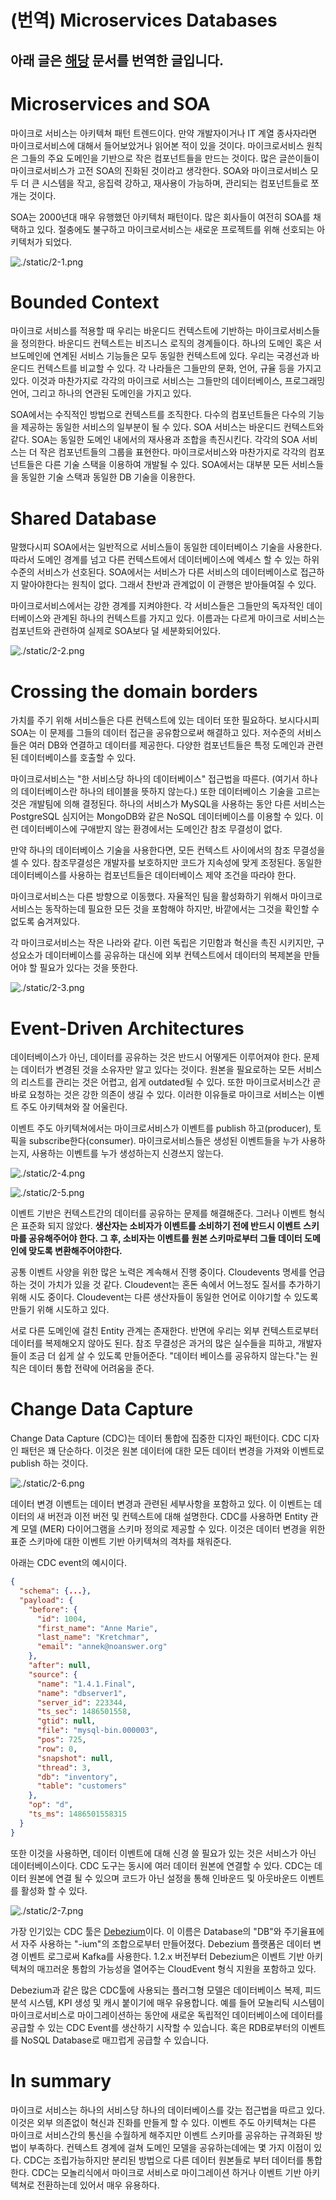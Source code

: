 # (번역) Microservices Databases

아래 글은 [해당](https://medium.com/swlh/microservices-databases-b4cb949d0544) 문서를 번역한 글입니다.
---

# Microservices and SOA

마이크로 서비스는 아키텍쳐 패턴 트렌드이다. 만약 개발자이거나 IT 계열 종사자라면 마이크로서비스에 대해서 들어보았거나 읽어본 적이 있을 것이다. 마이크로서비스 원칙은 그들의 주요 도메인을 기반으로 작은 컴포넌트들을 만드는 것이다. 많은 글쓴이들이 마이크로서비스가 고전 SOA의 진화된 것이라고 생각한다. SOA와 마이크로서비스 모두 더 큰 시스템을 작고, 응집력 강하고, 재사용이 가능하며, 관리되는 컴포넌트들로 쪼개는 것이다.

SOA는 2000년대 매우 유행했던 아키텍처 패턴이다. 많은 회사들이 여전히 SOA를 채택하고 있다. 절충에도 불구하고 마이크로서비스는 새로운 프로젝트를 위해 선호되는 아키텍처가 되었다.

![./static/2-1.png](./static/2-1.png)

# Bounded Context

마이크로 서비스를 적용할 때 우리는 바운디드 컨텍스트에 기반하는 마이크로서비스들을 정의한다. 바운디드 컨텍스트는 비즈니스 로직의 경계들이다. 하나의 도메인 혹은 서브도메인에 연계된 서비스 기능들은 모두 동일한 컨텍스트에 있다. 우리는 국경선과 바운디드 컨텍스트를 비교할 수 있다. 각 나라들은 그들만의 문화, 언어, 규율 등을 가지고 있다. 이것과 마찬가지로 각각의 마이크로 서비스는 그들만의 데이터베이스, 프로그래밍 언어, 그리고 하나의 연관된 도메인을 가지고 있다.

SOA에서는 수직적인 방법으로 컨텍스트를 조직한다. 다수의 컴포넌트들은 다수의 기능을 제공하는 동일한 서비스의 일부분이 될 수 있다.  SOA 서비스는 바운디드 컨텍스트와 같다. SOA는 동일한 도메인 내에서의 재사용과 조합을 촉진시킨다. 각각의 SOA 서비스는 더 작은 컴포넌트들의 그룹을 표현한다. 마이크로서비스와 마찬가지로 각각의 컴포넌트들은 다른 기술 스택을 이용하여 개발될 수 있다. SOA에서는 대부분 모든 서비스들을 동일한 기술 스택과 동일한 DB 기술을 이용한다.

# Shared Database

말했다시피 SOA에서는 일반적으로 서비스들이 동일한 데이터베이스 기술을 사용한다. 따라서 도메인 경계를 넘고 다른 컨텍스트에서 데이터베이스에 엑세스 할 수 있는 하위수준의 서비스가 선호된다. SOA에서는 서비스가 다른 서비스의 데이터베이스로 접근하지 말아야한다는 원칙이 없다. 그래서 찬반과 관계없이 이 관행은 받아들여질 수 있다.

마이크로서비스에서는 강한 경계를 지켜야한다. 각 서비스들은 그들만의 독자적인 데이터베이스와 관계된 하나의 컨텍스트를 가지고 있다. 이름과는 다르게 마이크로 서비스는 컴포넌트와 관련하여 실제로 SOA보다 덜 세분화되어있다.

![./static/2-2.png](./static/2-2.png)

# Crossing the domain borders

가치를 주기 위해 서비스들은 다른 컨텍스트에 있는 데이터 또한 필요하다. 보시다시피 SOA는 이 문제를 그들의 데이터 접근을 공유함으로써 해결하고 있다. 저수준의 서비스들은 여러 DB와 연결하고 데이터를 제공한다. 다양한 컴포넌트들은 특정 도메인과 관련된 데이터베이스를 호출할 수 있다.

마이크로서비스는 "한 서비스당 하나의 데이터베이스" 접근법을 따른다. (여기서 하나의 데이터베이스란 하나의 테이블을 뜻하지 않는다.) 또한 데이터베이스 기술을 고르는 것은 개발팀에 의해 결정된다. 하나의 서비스가 MySQL을 사용하는 동안 다른 서비스는 PostgreSQL 심지어는 MongoDB와 같은 NoSQL 데이터베이스를 이용할 수 있다. 이런 데이터베이스에 구애받지 않는 환경에서는 도메인간 참조 무결성이 없다.

만약 하나의 데이터베이스 기술을 사용한다면, 모든 컨텍스트 사이에서의 참조 무결성을 셀 수 있다. 참조무결성은 개발자를 보호하지만 코드가 지속성에 맞게 조정된다. 동일한 데이터베이스를 사용하는 컴포넌트들은 데이터베이스 제약 조건을 따라야 한다.

마이크로서비스는 다른 방향으로 이동했다. 자율적인 팀을 활성화하기 위해서 마이크로서비스는 동작하는데 필요한 모든 것을 포함해야 하지만, 바깥에서는 그것을 확인할 수 없도록 숨겨져있다.

각 마이크로서비스는 작은 나라와 같다. 이런 독립은 기민함과 혁신을 촉진 시키지만, 구성요소가 데이터베이스를 공유하는 대신에 외부 컨텍스트에서 데이터의 복제본을 만들어야 할 필요가 있다는 것을 뜻한다.

![./static/2-3.png](./static/2-3.png)

# Event-Driven Architectures

데이터베이스가 아닌, 데이터를 공유하는 것은 반드시 어떻게든 이루어져야 한다. 문제는 데이터가 변경된 것을 소유자만 알고 있다는 것이다. 원본을 필요로하는 모든 서비스의 리스트를 관리는 것은 어렵고, 쉽게 outdated될 수 있다. 또한 마이크로서비스간 곧바로 요청하는 것은 강한 의존이 생길 수 있다. 이러한 이유들로 마이크로 서비스는 이벤트 주도 아키텍쳐와 잘 어울린다.

이벤트 주도 아키텍쳐에서는 마이크로서비스가 이벤트를 publish 하고(producer), 토픽을 subscribe한다(consumer). 마이크로서비스들은 생성된 이벤트들을 누가 사용하는지, 사용하는 이벤트를 누가 생성하는지 신경쓰지 않는다.

![./static/2-4.png](./static/2-4.png)

![./static/2-5.png](./static/2-5.png)

이벤트 기반은 컨텍스트간의 데이터를 공유하는 문제를 해결해준다. 그러나 이벤트 형식은 표준화 되지 않았다. **생산자는 소비자가 이벤트를 소비하기 전에 반드시 이벤트 스키마를 공유해주어야 한다. 그 후, 소비자는 이벤트를 원본 스키마로부터 그들 데이터 도메인에 맞도록 변환해주어야한다.**

공통 이벤트 사양을 위한 많은 노력은 계속해서 진행 중이다. Cloudevents 명세를 언급하는 것이 가치가 있을 것 같다. Cloudevent는 혼돈 속에서 어느정도 질서를 추가하기 위해 시도 중이다. Cloudevent는 다른 생산자들이 동일한 언어로 이야기할 수 있도록 만들기 위해 시도하고 있다.

서로 다른 도메인에 걸친 Entity 관계는 존재한다. 반면에 우리는 외부 컨텍스트로부터 데이터를 복제해오지 않아도 된다. 참조 무결성은 과거의 많은 실수들을 피하고, 개발자들이 조금 더 쉽게 살 수 있도록 만들어준다. "데이터 베이스를 공유하지 않는다."는 원칙은 데이터 통합 전략에 어려움을 준다.

# Change Data Capture

Change Data Capture (CDC)는 데이터 통합에 집중한 디자인 패턴이다. CDC 디자인 패턴은 꽤 단순하다. 이것은 원본 데이터에 대한 모든 데이터 변경을 가져와 이벤트로 publish 하는 것이다.

![./static/2-6.png](./static/2-6.png)

데이터 변경 이벤트는 데이터 변경과 관련된 세부사항을 포함하고 있다. 이 이벤트는 데이터의 새 버전과 이전 버전 및 컨텍스트에 대해 설명한다. CDC를 사용하면 Entity 관계 모델 (MER) 다이어그램을 스키마 정의로 제공할 수 있다. 이것은 데이터 변경을 위한 표준 스키마에 대한 이벤트 기반 아키텍쳐의 격차를 채워준다.

아래는 CDC event의 예시이다.

```json
{
  "schema": {...},
  "payload": {
    "before": {  
      "id": 1004,
      "first_name": "Anne Marie",
      "last_name": "Kretchmar",
      "email": "annek@noanswer.org"
    },
    "after": null,  
    "source": {  
      "name": "1.4.1.Final",
      "name": "dbserver1",
      "server_id": 223344,
      "ts_sec": 1486501558,
      "gtid": null,
      "file": "mysql-bin.000003",
      "pos": 725,
      "row": 0,
      "snapshot": null,
      "thread": 3,
      "db": "inventory",
      "table": "customers"
    },
    "op": "d",  
    "ts_ms": 1486501558315  
  }
}
```

또한 이것을 사용하면, 데이터 이벤트에 대해 신경 쓸 필요가 있는 것은 서비스가 아닌 데이터베이스이다. CDC 도구는 동시에 여러 데이터 원본에 연결할 수 있다. CDC는 데이터 원본에 연결 될 수 있으며 코드가 아닌 설정을 통해 인바운드 및 아웃바운드 이벤트를 활성화 할 수 있다. 

![./static/2-7.png](./static/2-7.png)

가장 인기있는 CDC 툴은 [Debezium](https://debezium.io/)이다. 이 이름은 Database의 "DB"와 주기율표에서 자주 사용하는 "-ium"의 조합으로부터 만들어졌다. Debezium 플랫폼은 데이터 변경 이벤트 로그로써 Kafka를 사용한다. 1.2.x 버전부터 Debezium은 이벤트 기반 아키텍쳐의 매끄러운 통합의 가능성을 열어주는 CloudEvent 형식 지원을 포함하고 있다.

Debezium과 같은 많은 CDC툴에 사용되는 플러그형 모델은 데이터베이스 복제, 피드 분석 시스템, KPI 생성 및 캐시 붙이기에 매우 유용합니다. 예를 들어 모놀리틱 시스템이 마이크로서비스로 마이그레이션하는 동안에 새로운 독립적인 데이터베이스에 데이터를 공급할 수 있는 CDC Event를 생산하기 시작할 수 있습니다. 혹은 RDB로부터의 이벤트를 NoSQL Database로 매끄럽게 공급할 수 있습니다.

# In summary

마이크로 서비스는 하나의 서비스당 하나의 데이터베이스를 갖는 접근법을 따르고 있다. 이것은 외부 의존없이 혁신과 진화를 만들게 할 수 있다. 이벤트 주도 아키텍쳐는 다른 마이크로 서비스간의 통신을 수월하게 해주지만 이벤트 스키마를 공유하는 규격화된 방법이 부족하다. 컨텍스트 경계에 걸쳐 도메인 모델을 공유하는데에는 몇 가지 이점이 있다. CDC는 조립가능하지만 분리된 방법으로 다른 데이터 원본들로 부터 데이터를 통합한다. CDC는 모놀리식에서 마이크로 서비스로 마이그레이션 하거나 이벤트 기반 아키텍쳐로 전환하는데 있어서 매우 유용하다.